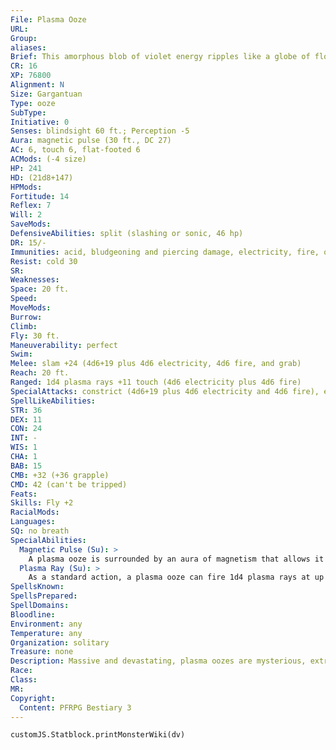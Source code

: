 ```yaml
---
File: Plasma Ooze
URL: 
Group: 
aliases: 
Brief: This amorphous blob of violet energy ripples like a globe of floating liquid. It periodically lashes out with tendrils of blue light.
CR: 16
XP: 76800
Alignment: N
Size: Gargantuan
Type: ooze
SubType: 
Initiative: 0
Senses: blindsight 60 ft.; Perception -5
Aura: magnetic pulse (30 ft., DC 27)
AC: 6, touch 6, flat-footed 6
ACMods: (-4 size)
HP: 241
HD: (21d8+147)
HPMods: 
Fortitude: 14
Reflex: 7
Will: 2
SaveMods: 
DefensiveAbilities: split (slashing or sonic, 46 hp)
DR: 15/-
Immunities: acid, bludgeoning and piercing damage, electricity, fire, ooze traits
Resist: cold 30
SR: 
Weaknesses: 
Space: 20 ft.
Speed: 
MoveMods: 
Burrow: 
Climb: 
Fly: 30 ft.
Maneuverability: perfect
Swim: 
Melee: slam +24 (4d6+19 plus 4d6 electricity, 4d6 fire, and grab)
Reach: 20 ft.
Ranged: 1d4 plasma rays +11 touch (4d6 electricity plus 4d6 fire)
SpecialAttacks: constrict (4d6+19 plus 4d6 electricity and 4d6 fire), engulf (DC 33, 4d6 electricity plus 4d6 fire)
SpellLikeAbilities: 
STR: 36
DEX: 11
CON: 24
INT: -
WIS: 1
CHA: 1
BAB: 15
CMB: +32 (+36 grapple)
CMD: 42 (can't be tripped)
Feats: 
Skills: Fly +2
RacialMods: 
Languages: 
SQ: no breath
SpecialAbilities:
  Magnetic Pulse (Su): >
    A plasma ooze is surrounded by an aura of magnetism that allows it to attract metallic objects and creatures. At the start of the ooze's turn as a free action, the ooze makes a combat maneuver check against all metallic creatures, all creatures wearing metal armor, and all creatures wielding metal weapons within 30 feet. If it beats the CMD of a  metal or armored creature with this check, that creature is pulled 10 feet closer to the ooze and cannot move away from the ooze for 1 round. If this causes the creature to move into a square occupied by the plasma ooze, the ooze can attempt to engulf that creature as a free action. If it beats the CMD of a creature wielding a metal weapon, that weapon is disarmed and pulled 10 feet closer to the ooze. Unattended metal objects of size Large or smaller are automatically pulled toward a plasma ooze. This magnetism is supernatural in nature and affects all metal objects.
  Plasma Ray (Su): >
    As a standard action, a plasma ooze can fire 1d4 plasma rays at up to 4 separate targets within 60 feet (no more than one ray can attack a single creature). Each ray deals 4d6 points of electricity damage and 4d6 points of fire damage on a hit.
SpellsKnown: 
SpellsPrepared: 
SpellDomains: 
Bloodline: 
Environment: any
Temperature: any
Organization: solitary
Treasure: none
Description: Massive and devastating, plasma oozes are mysterious, extraterrestrial beings made of superheated electromagnetic sludge. While their origin is not fully known, it is widely accepted that plasma oozes are not from this world. Some scholars believe they dwell in the sun, while others maintain they hail from the Plane of Fire. That plasma oozes have been encountered in both of these locations does little to help solve the debate.  A plasma ooze flies by somehow interacting with gravity and magnetic waves, drifting through the air in a manner similar to the way a jellyfish swims in water. This creature's only real purpose is to consume, and it prefers to do so by drawing prey into its fiery, electrified core. Scholars find it curious that while a plasma ooze can only attract metallic substances, the thing can only digest organic matter, and rather slowly at that.  Survivors of plasma ooze attacks are rare, but such victims describe the pain of being struck by one's rays as like being pulled apart piece by piece. Wounds left by a plasma ooze's touch resemble hideously melted burn scars.  A plasma ooze is 20 feet in diameter and weighs 6,000 pounds.
Race: 
Class: 
MR: 
Copyright:
  Content: PFRPG Bestiary 3
---
```

```dataviewjs
customJS.Statblock.printMonsterWiki(dv)
```
